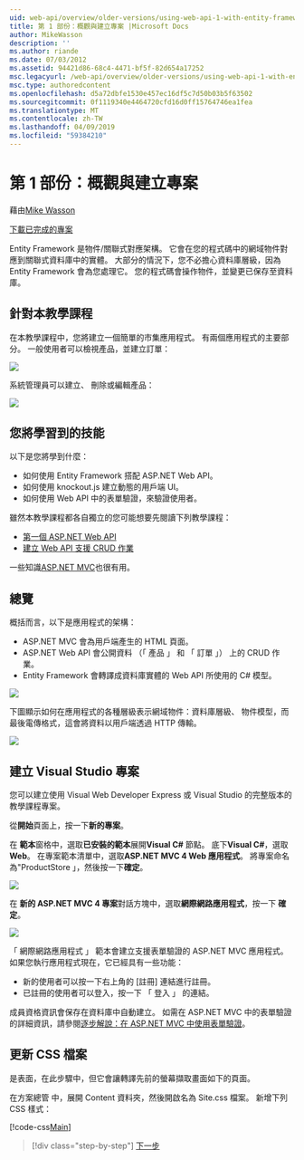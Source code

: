 ```yaml
---
uid: web-api/overview/older-versions/using-web-api-1-with-entity-framework-5/using-web-api-with-entity-framework-part-1
title: 第 1 部份：概觀與建立專案 |Microsoft Docs
author: MikeWasson
description: ''
ms.author: riande
ms.date: 07/03/2012
ms.assetid: 94421d86-68c4-4471-bf5f-82d654a17252
msc.legacyurl: /web-api/overview/older-versions/using-web-api-1-with-entity-framework-5/using-web-api-with-entity-framework-part-1
msc.type: authoredcontent
ms.openlocfilehash: d5a72dbfe1530e457ec16df5c7d50b03b5f63502
ms.sourcegitcommit: 0f1119340e4464720cfd16d0ff15764746ea1fea
ms.translationtype: MT
ms.contentlocale: zh-TW
ms.lasthandoff: 04/09/2019
ms.locfileid: "59384210"
---
```

# <a name="part-1-overview-and-creating-the-project"></a>第 1 部份：概觀與建立專案

藉由[Mike Wasson](https://github.com/MikeWasson)

[下載已完成的專案](http://code.msdn.microsoft.com/ASP-NET-Web-API-with-afa30545)

Entity Framework 是物件/關聯式對應架構。 它會在您的程式碼中的網域物件對應到關聯式資料庫中的實體。 大部分的情況下，您不必擔心資料庫層級，因為 Entity Framework 會為您處理它。 您的程式碼會操作物件，並變更已保存至資料庫。

## <a name="about-the-tutorial"></a>針對本教學課程

在本教學課程中，您將建立一個簡單的市集應用程式。 有兩個應用程式的主要部分。 一般使用者可以檢視產品，並建立訂單：

![](using-web-api-with-entity-framework-part-1/_static/image1.png)

系統管理員可以建立、 刪除或編輯產品：

![](using-web-api-with-entity-framework-part-1/_static/image2.png)

## <a name="skills-youll-learn"></a>您將學習到的技能

以下是您將學到什麼：

- 如何使用 Entity Framework 搭配 ASP.NET Web API。
- 如何使用 knockout.js 建立動態的用戶端 UI。
- 如何使用 Web API 中的表單驗證，來驗證使用者。

雖然本教學課程都各自獨立的您可能想要先閱讀下列教學課程：

- [第一個 ASP.NET Web API](../../getting-started-with-aspnet-web-api/tutorial-your-first-web-api.md)
- [建立 Web API 支援 CRUD 作業](../creating-a-web-api-that-supports-crud-operations.md)

一些知識[ASP.NET MVC](../../../../mvc/index.md)也很有用。

## <a name="overview"></a>總覽

概括而言，以下是應用程式的架構：

- ASP.NET MVC 會為用戶端產生的 HTML 頁面。
- ASP.NET Web API 會公開資料 （「 產品 」 和 「 訂單 」） 上的 CRUD 作業。
- Entity Framework 會轉譯成資料庫實體的 Web API 所使用的 C# 模型。

![](using-web-api-with-entity-framework-part-1/_static/image3.png)

下圖顯示如何在應用程式的各種層級表示網域物件：資料庫層級、 物件模型，而最後電傳格式，這會將資料以用戶端透過 HTTP 傳輸。

![](using-web-api-with-entity-framework-part-1/_static/image4.png)

## <a name="create-the-visual-studio-project"></a>建立 Visual Studio 專案

您可以建立使用 Visual Web Developer Express 或 Visual Studio 的完整版本的教學課程專案。

從**開始**頁面上，按一下**新的專案**。

在 **範本**窗格中，選取**已安裝的範本**展開**Visual C#** 節點。 底下**Visual C#**，選取**Web**。 在專案範本清單中，選取**ASP.NET MVC 4 Web 應用程式**。 將專案命名為"ProductStore 」，然後按一下**確定**。

![](using-web-api-with-entity-framework-part-1/_static/image5.png)

在 **新的 ASP.NET MVC 4 專案**對話方塊中，選取**網際網路應用程式**，按一下 **確定**。

![](using-web-api-with-entity-framework-part-1/_static/image6.png)

「 網際網路應用程式 」 範本會建立支援表單驗證的 ASP.NET MVC 應用程式。 如果您執行應用程式現在，它已經具有一些功能：

- 新的使用者可以按一下右上角的 [註冊] 連結進行註冊。
- 已註冊的使用者可以登入，按一下 「 登入 」 的連結。

成員資格資訊會保存在資料庫中自動建立。 如需在 ASP.NET MVC 中的表單驗證的詳細資訊，請參閱[逐步解說：在 ASP.NET MVC 中使用表單驗證](https://msdn.microsoft.com/library/ff398049(VS.98).aspx)。

## <a name="update-the-css-file"></a>更新 CSS 檔案

是表面，在此步驟中，但它會讓轉譯先前的螢幕擷取畫面如下的頁面。

在方案總管 中，展開 Content 資料夾，然後開啟名為 Site.css 檔案。 新增下列 CSS 樣式：

[!code-css[Main](using-web-api-with-entity-framework-part-1/samples/sample1.css)]

> [!div class="step-by-step"]
> [下一步](using-web-api-with-entity-framework-part-2.md)
